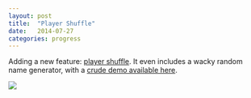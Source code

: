 ```yaml
---
layout: post
title:  "Player Shuffle"
date:   2014-07-27
categories: progress
---
```

Adding a new feature: [player shuffle](https://github.com/cxong/cdogs-sdl/issues/135). It even includes a wacky random name generator, with a [crude demo available here](http://cxong.github.io/CyberdogsNameGen).

![](https://raw.githubusercontent.com/cxong/cdogs-sdl/gh-pages/_posts/player_shuffle.gif)